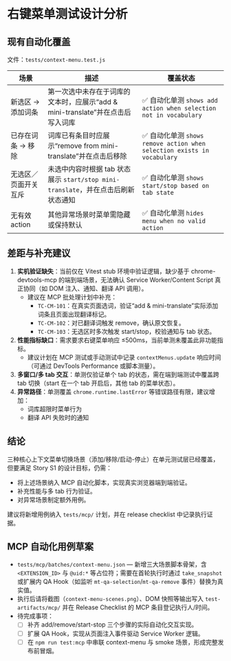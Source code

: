 # 右键菜单测试设计分析

## 现有自动化覆盖

文件：`tests/context-menu.test.js`

| 场景 | 描述 | 覆盖状态 |
| --- | --- | --- |
| 新选区 → 添加词条 | 第一次选中未存在于词库的文本时，应展示“add & mini-translate”并在点击后写入词库 | ✅ 自动化单测 `shows add action when selection not in vocabulary`
| 已存在词条 → 移除 | 词库已有条目时应展示“remove from mini-translate”并在点击后移除 | ✅ 自动化单测 `shows remove action when selection exists in vocabulary`
| 无选区／页面开关互斥 | 未选中内容时根据 tab 状态展示 `start/stop mini-translate`，并在点击后刷新状态通知 | ✅ 自动化单测 `shows start/stop based on tab state`
| 无有效 action | 其他异常场景时菜单需隐藏或保持默认 | ✅ 自动化单测 `hides menu when no valid action`

## 差距与补充建议

1. **实机验证缺失**：当前仅在 Vitest stub 环境中验证逻辑，缺少基于 chrome-devtools-mcp 的端到端场景，无法确认 Service Worker/Content Script 真正协同（如 DOM 注入、通知、翻译 API 调用）。
   - 建议在 MCP 批处理计划中补充：
     - `TC-CM-101`：在真实页面选词，验证“add & mini-translate”实际添加词条且页面出现翻译标记。
     - `TC-CM-102`：对已翻译词触发 remove，确认原文恢复。
     - `TC-CM-103`：无选区时多次触发 start/stop，校验通知与 tab 状态。
2. **性能指标缺口**：需求要求右键菜单响应 ≤500ms，当前单测未覆盖此非功能指标。
   - 建议计划在 MCP 测试或手动测试中记录 `contextMenus.update` 响应时间（可通过 DevTools Performance 或脚本测量）。
3. **多窗口/多 tab 交互**：单测仅验证单个 tab 的状态，需在端到端测试中覆盖跨 tab 切换（start 在一个 tab 开启后，其他 tab 的菜单状态）。
4. **异常路径**：单测覆盖 `chrome.runtime.lastError` 等错误路径有限，建议增加：
   - 词库超限时菜单行为
   - 翻译 API 失败时的通知

## 结论
三种核心上下文菜单切换场景（添加/移除/启动-停止）在单元测试层已经覆盖，但要满足 Story S1 的设计目标，仍需：
- 将上述场景纳入 MCP 自动化脚本，实现真实浏览器端到端验证。
- 补充性能与多 tab 行为验证。
- 对异常场景制定额外用例。

建议将新增用例纳入 `tests/mcp/` 计划，并在 release checklist 中记录执行证据。

## MCP 自动化用例草案
- `tests/mcp/batches/context-menu.json` — 新增三大场景脚本骨架，含 `<EXTENSION_ID>` 与 `@uid:*` 等占位符；需要在首轮执行时通过 `take_snapshot` 或扩展内 QA Hook（如监听 `mt-qa-selection`/`mt-qa-remove` 事件）替换为真实值。
- 执行后请将截图（`context-menu-scenes.png`）、DOM 快照等输出写入 `test-artifacts/mcp/` 并在 Release Checklist 的 MCP 条目登记执行人/时间。
- 待完成事项：
  - [ ] 补齐 add/remove/start-stop 三个步骤的实际自动化交互实现。
  - [ ] 扩展 QA Hook，实现从页面注入事件驱动 Service Worker 逻辑。
  - [ ] 在 `npm run test:mcp` 中串联 context-menu 与 smoke 场景，形成完整发布前冒烟。
